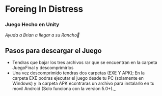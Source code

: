 # Foreing In Distress
### Juego Hecho en Unity

_Ayuda a Brian a llegar a su Rancho🤠_

## Pasos para descargar el Juego

* Tendras que bajar los tres archivos rar que se encuentran en la carpeta JuegoFinal y descomprimirlos 
* Una vez descomprimido tendras dos carpetas (EXE Y APK); En la carpeta EXE podras ejecutar el juego desde tu PC (solamente en Windows) y la carpeta APK econtraras un archivo para instalarlo en tu movil Android (Solo funciona con la version 5.0+)._
